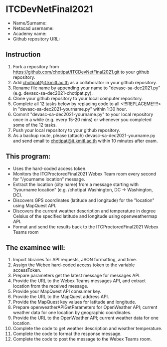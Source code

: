 # ITCDevNetFinal2021
- Name/Surname:
- Netacad username:
- Academy name:
- Github repository URL: 

## Instruction
1. Fork a repository from https://github.com/chotipat/ITCDevNetFinal2021.git to your github repository.
2. Add chotipat@it.kmitl.ac.th as a collaborator in your github repository.
3. Rename file name by appending your name to "devasc-sa-dec2021.py" (e.g. devasc-sa-dec2021-chotipat.py).
4. Clone your github repository to your local computer repository.
5. Complete all 12 tasks below by replacing code to all <!!!REPLACEME!!!!> in "devasc-sa-dec2021-yourname.py" within 1:30 hour.
6. Commit "devasc-sa-dec2021-yourname.py" to your local repository once in a while (e.g. every 15-20 mins) or whenever you completed some of the 12 tasks.
7. Push your local repository to your github repository.
8. As a backup route, please (attach) devasc-sa-dec2021-yourname.py and send email to chotipat@it.kmitl.ac.th within 10 minutes after exam.

## This program:
- Uses the hard-coded access token.
- Monitors the ITCProctoredFinal2021 Webex Team room every second for "/yourname location" message.
- Extract the location (city name) from a message starting with “/yourname location” (e.g. /chotipat Washington, DC -> Washington, DC).
- Discovers GPS coordinates (latitude and longitude) for the "location" using MapQuest API.
- Discovers the current weather description and temperature in degree Celsius of the specified latitude and longitude using openweathermap API. 
- Format and send the results back to the ITCProctoredFinal2021 Webex Teams room

## The examinee will:
1. Import libraries for API requests, JSON formatting, and time.
2. Assign the Webex hard-coded access token to the variable accessToken.
3. Prepare parameters get the latest message for messages API.
4. Provide the URL to the Webex Teams messages API, and extract location from the received message.
5. Provide your MapQuest API consumer key.
6. Provide the URL to the MapQuest address API.
7. Provide the MapQuest key values for latitude and longitude.
8. Prepare openweatherAPIGetParameters for OpenWeather API; current weather data for one location by geographic coordinates.
9. Provide the URL to the OpenWeather API; current weather data for one location.
10. Complete the code to get weather description and weather temperature.
11. Complete the code to format the response message.
12. Complete the code to post the message to the Webex Teams room.  

